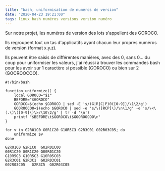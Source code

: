 ```yaml
---
title: "bash, uniformisation de numéros de version"
date: "2020-04-23 19:21:00"
tags: linux bash numéros versions version numéro
---
```

Sur notre projet, les numéros de version des lots s'appellent des GOROCO. 

Ils regroupent tout un tas d'applicatifs ayant chacun leur propres numéros de version (format x.y.z).

Ils peuvent être saisis de différentes manières, avec des 0, sans 0... du coup pour uniformiser les valeurs, j'ai réussi à trouver les commandes bash pour les avoir sur 1 caractère si possible (GOROCO) ou bien sur 2 (GOOROOCOO).

```
#!/bin/bash

function uniformize() {
    local GOROCO="$1"
    BEFORE="$GOROCO"
    GOROCO=$(echo $GOROCO | sed -E 's/(G|R|C|P)0([0-9])/\1\2/g')
    GOOROOCOO=$(echo $GOROCO | sed -e 's/\([RCP]\)/\n\1/g' -e 's/\<\(.\)\([0-9]\)\>/\10\2/g' | tr -d '\n')
    printf "$BEFORE\t$GOROCO\t$GOOROOCOO\n"
}

for v in G2R01C0 G0R1C20 G10R5C3 G2R3C01 G02R03C05; do
    uniformize $v
done
```


```
G2R01C0	G2R1C0	G02R01C00
G0R1C20	G0R1C20	G00R01C20
G10R5C3	G10R5C3	G10R05C03
G2R3C01	G2R3C1	G02R03C01
G02R03C05	G2R3C5	G02R03C05
```

